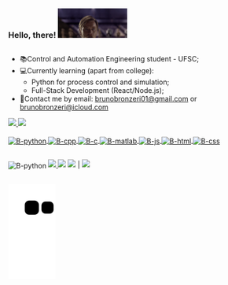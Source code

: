### Hello, there! <img display:flex height="60em" src="./kenobi.gif">
##
  - 📚Control and Automation Engineering student - UFSC;
  - 💻Currently learning (apart from college):
    - Python for process control and simulation;
    - Full-Stack Development (React/Node.js);
  - 📧Contact me by email: brunobronzeri01@gmail.com or brunobronzeri@icloud.com

<div align="left">
  <a href="https://github.com/brunobronzeri">
  <img height="180em" src="https://github-readme-stats.vercel.app/api?username=brunobronzeri&show_icons=true&theme=merko&include_all_commits=true&count_private=true"/>
  <img height="180em" src="https://github-readme-stats.vercel.app/api/top-langs/?username=brunobronzeri&layout=compact&langs_count=7&theme=merko"/>
</div>
  
<div style="display: inline_block"><br>
  <img align="center" alt="B-python" height="30" width="40" src="https://cdn.jsdelivr.net/gh/devicons/devicon/icons/python/python-original.svg"/>
  <img align="center" alt="B-cpp" height="30" width="40" src="https://cdn.jsdelivr.net/gh/devicons/devicon/icons/cplusplus/cplusplus-original.svg"/>
  <img align="center" alt="B-c" height="30" width="40" src="https://cdn.jsdelivr.net/gh/devicons/devicon/icons/c/c-original.svg"/>
  <! –<img align="center" alt="B-arduino" height="30" width="40" src="https://cdn.jsdelivr.net/gh/devicons/devicon/icons/arduino/arduino-original.svg"/>
  <img align="center" alt="B-matlab" height="30" width="40" src="https://cdn.jsdelivr.net/gh/devicons/devicon/icons/matlab/matlab-original.svg"/>
  <img align="center" alt="B-js" height="30" width="40" src="https://cdn.jsdelivr.net/gh/devicons/devicon/icons/javascript/javascript-original.svg"/>
  <img align="center" alt="B-html" height="30" width="40" src="https://cdn.jsdelivr.net/gh/devicons/devicon/icons/html5/html5-original.svg"/>
  <img align="center" alt="B-css" height="30" width="40" src="https://cdn.jsdelivr.net/gh/devicons/devicon/icons/css3/css3-original.svg"/>
</div>
  
  ##
  
<div> 
  <a><img align="center" alt="B-python" height="30" width="40" src="https://cdn.jsdelivr.net/gh/devicons/devicon/icons/linkedin/linkedin-original.svg"></a>
  <a href="mailto:brunobronzeri01@gmail.com"><img src="https://img.shields.io/badge/-Gmail-%23333?style=for-the-badge&logo=gmail&logoColor=white" target="_blank">     </a>
  <a href="https://instagram.com/bruno.bronzeri" target="_blank"><img src="https://img.shields.io/badge/-Instagram-%23E4405F?style=for-the-badge&logo=instagram&logoColor=white" target="_blank"></a>
  <a href="https://www.linkedin.com/in/bruno-bueno-bronzeri-261b51219/" target="_blank"><img src="https://img.shields.io/badge/-LinkedIn-%230077B5?style=for-the- badge&logo=linkedin&logoColor=white" target="_blank"></a>
  <a>|</a>
  <a href="https://www.youtube.com/channel/UCyD1su6klj-CQiamXdcwKUw" target="_blank"><img src="https://img.shields.io/badge/YouTube-FF0000?style=for-the-     badge&logo=youtube&logoColor=white" target="_blank"></a>
</div>
  
  ##
  
![Snake animation](https://github.com/rafaballerini/rafaballerini/blob/output/github-contribution-grid-snake.svg)
